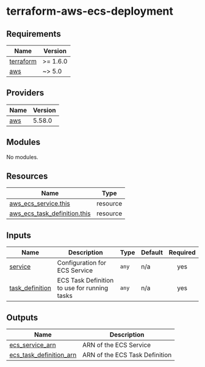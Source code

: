 <!-- BEGIN_TF_DOCS -->
# terraform-aws-ecs-deployment

## Requirements

| Name | Version |
|------|---------|
| <a name="requirement_terraform"></a> [terraform](#requirement\_terraform) | >= 1.6.0 |
| <a name="requirement_aws"></a> [aws](#requirement\_aws) | ~> 5.0 |

## Providers

| Name | Version |
|------|---------|
| <a name="provider_aws"></a> [aws](#provider\_aws) | 5.58.0 |

## Modules

No modules.

## Resources

| Name | Type |
|------|------|
| [aws_ecs_service.this](https://registry.terraform.io/providers/hashicorp/aws/latest/docs/resources/ecs_service) | resource |
| [aws_ecs_task_definition.this](https://registry.terraform.io/providers/hashicorp/aws/latest/docs/resources/ecs_task_definition) | resource |

## Inputs

| Name | Description | Type | Default | Required |
|------|-------------|------|---------|:--------:|
| <a name="input_service"></a> [service](#input\_service) | Configuration for ECS Service | `any` | n/a | yes |
| <a name="input_task_definition"></a> [task\_definition](#input\_task\_definition) | ECS Task Definition to use for running tasks | `any` | n/a | yes |

## Outputs

| Name | Description |
|------|-------------|
| <a name="output_ecs_service_arn"></a> [ecs\_service\_arn](#output\_ecs\_service\_arn) | ARN of the ECS Service |
| <a name="output_ecs_task_definition_arn"></a> [ecs\_task\_definition\_arn](#output\_ecs\_task\_definition\_arn) | ARN of the ECS Task Definition |
<!-- END_TF_DOCS -->
